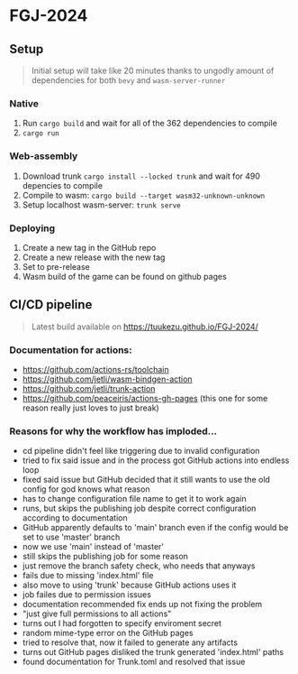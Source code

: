 # FGJ-2024

## Setup
> Initial setup will take like 20 minutes thanks to ungodly amount of dependencies for both `bevy` and `wasm-server-runner`

### Native
1. Run `cargo build` and wait for all of the 362 dependencies to compile
2. `cargo run`

### Web-assembly
1. Download trunk `cargo install --locked trunk` and wait for 490 depencies to compile
3. Compile to wasm: `cargo build --target wasm32-unknown-unknown`
4. Setup localhost wasm-server: `trunk serve`

### Deploying
1. Create a new tag in the GitHub repo
2. Create a new release with the new tag
3. Set to pre-release
4. Wasm build of the game can be found on github pages


## CI/CD pipeline
> Latest build available on https://tuukezu.github.io/FGJ-2024/
### Documentation for actions:
- https://github.com/actions-rs/toolchain
- https://github.com/jetli/wasm-bindgen-action
- https://github.com/jetli/trunk-action
- https://github.com/peaceiris/actions-gh-pages (this one for some reason really just loves to just break)

### Reasons for why the workflow has imploded...
- cd pipeline didn't feel like triggering due to invalid configuration
- tried to fix said issue and in the process got GitHub actions into endless loop
- fixed said issue but GitHub decided that it still wants to use the old config for god knows what reason
- has to change configuration file name to get it to work again
- runs, but skips the publishing job despite correct configuration according to documentation
- GitHub apparently defaults to 'main' branch even if the config would be set to use 'master' branch
- now we use 'main' instead of 'master'
- still skips the publishing job for some reason
- just remove the branch safety check, who needs that anyways
- fails due to missing 'index.html' file
- also move to using 'trunk' because GitHub actions uses it
- job failes due to permission issues
- documentation recommended fix ends up not fixing the problem
- "just give full permissions to all actions"
- turns out I had forgotten to specify enviroment secret
- random mime-type error on the GitHub pages
- tried to resolve that, now it failed to generate any artifacts
- turns out GitHub pages disliked the trunk generated 'index.html' paths
- found documentation for Trunk.toml and resolved that issue